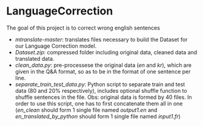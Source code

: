# LanguageCorrection
The goal of this project is to correct wrong english sentences


* *mtranslate-master*: translates files necessary to build the Dataset for our Language Correction model.
* *Dataset.zip*: compressed folder including original data, cleaned data and translated data.
* *clean_data.py*: pre-processese the original data (*en* and *kr*), which are given in the Q&A format, so as to be in the format of one sentence per line.
* *separate_train_test_data.py*: Python script to separate train and test data (80 and 20% respectively), includes optional shuffle function to shuffle sentences in the file. Obs: original data is formed by 40 files. In order to use this script, one has to first concatenate them all in one (*en_clean* should form 1 single file named *output1.en* and *en_translated_by_python* should form 1 single file named *input1.fr*)
